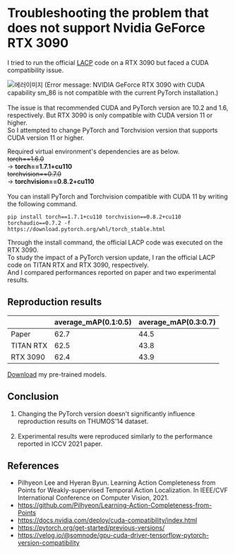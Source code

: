 


# Troubleshooting the problem that does not support Nvidia GeForce RTX 3090

I tried to run the official [LACP](https://github.com/Pilhyeon/Learning-Action-Completeness-from-Points) code on a RTX 3090 but faced a CUDA compatibility issue.<br>

![에러이미지](https://img1.daumcdn.net/thumb/R1280x0/?scode=mtistory2&fname=https%3A%2F%2Fblog.kakaocdn.net%2Fdn%2FbubhWo%2FbtrTltOPyFf%2FuDqUqarRJ1iCEotmOwlvOk%2Fimg.png)
(Error message: NVIDIA GeForce RTX 3090 with CUDA capability sm_86 is not compatible with the current PyTorch installation.)<br><br>
The issue is that recommended CUDA and PyTorch version are 10.2 and 1.6, respectively. But RTX 3090 is only compatible with CUDA version 11 or higher.<br>
So I attempted to change PyTorch and Torchvision version that supports CUDA version 11 or higher.<br>

Required virtual environment's dependencies are as below.<br>
~~torch==1.6.0~~<br>
-> **torch==1.7.1+cu110**<br>
~~torchvision==0.7.0~~<br>
-> **torchvision==0.8.2+cu110**<br><br>
You can install PyTorch and Torchvision compatible with CUDA 11 by writing the following command.<br>
```
pip install torch==1.7.1+cu110 torchvision==0.8.2+cu110 torchaudio==0.7.2 -f https://download.pytorch.org/whl/torch_stable.html
```
Through the install command, the official LACP code was executed on the RTX 3090. <br>
To study the impact of a PyTorch version update, I ran the official LACP code on TITAN RTX and RTX 3090, respectively.<br>
And I compared performances reported on paper and two experimental results.<br>

## Reproduction results
||average_mAP(0.1:0.5)|average_mAP(0.3:0.7)|
|----------------|----------------|----------------|
|Paper|62.7|44.5|
|TITAN RTX|62.5|43.8|
|RTX 3090|62.4|43.9|

[Download](https://drive.google.com/drive/folders/1Y0BaRwbALN6-VlHfqfCoPdmeSeEOveIc?usp=sharing) my pre-trained models.
## **Conclusion**
1. Changing the PyTorch version doesn't significantly influence reproduction results on THUMOS'14 dataset.<br><br>
2. Experimental results were reproduced similarly to the performance reported in ICCV 2021 paper.<br>
## References
* Pilhyeon Lee and Hyeran Byun. Learning Action Completeness from Points for Weakly-supervised Temporal Action Localization. In IEEE/CVF International Conference on Computer Vision, 2021.<br>
* https://github.com/Pilhyeon/Learning-Action-Completeness-from-Points<br>
* https://docs.nvidia.com/deploy/cuda-compatibility/index.html<br>
* https://pytorch.org/get-started/previous-versions/<br>
* https://velog.io/@somnode/gpu-cuda-driver-tensorflow-pytorch-version-compatibility<br>
